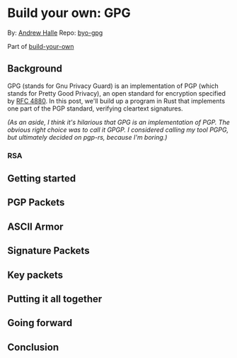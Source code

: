# Build your own: GPG

By: [Andrew Halle](https://github.com/andrewhalle)
Repo: [byo-gpg](https://github.com/andrewhalle/byo-gpg)

Part of [build-your-own](https://github.com/andrewhalle/build-your-own)

## Background

GPG (stands for Gnu Privacy Guard) is an implementation of PGP (which stands for Pretty Good Privacy), an open standard for encryption specified by [RFC 4880](https://tools.ietf.org/html/rfc4880). In this post, we'll build up a program in Rust that implements one part of the PGP standard, verifying cleartext signatures.

_(As an aside, I think it's hilarious that GPG is an implementation of PGP. The obvious right choice was to call it GPGP. I considered calling my tool PGPG, but ultimately decided on pgp-rs, because I'm boring.)_

### RSA

## Getting started

## PGP Packets

## ASCII Armor

## Signature Packets

## Key packets

## Putting it all together

## Going forward

## Conclusion
